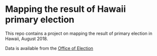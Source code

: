 # Mapping the result of Hawaii primary election

This repo contains a project on mapping the result of primary election in Hawaii,
August 2018.

Data is available from the [Office of Election](https://elections.hawaii.gov/election-results/)
